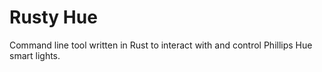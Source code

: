 # Rusty Hue

Command line tool written in Rust to interact with and control Phillips Hue smart lights.
